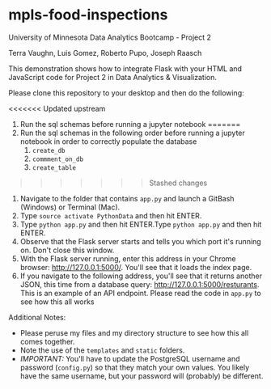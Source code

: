 # mpls-food-inspections
University of Minnesota Data Analytics Bootcamp - Project 2

Terra Vaughn, Luis Gomez, Roberto Pupo, Joseph Raasch

This demonstration shows how to integrate Flask with your HTML and JavaScript code for Project 2 in Data Analytics & Visualization.

Please clone this repository to your desktop and then do the following:

<<<<<<< Updated upstream
1. Run the sql schemas before running a jupyter notebook 
=======
1. Run the sql schemas in the following order before running a jupyter notebook in order to correctly populate the database
    1. ``create_db``
    1. ``commment_on_db``
    1. ``create_table``
>>>>>>> Stashed changes
1. Navigate to the folder that contains ``app.py`` and launch a GitBash (Windows) or Terminal (Mac).
1. Type ``source activate PythonData`` and then hit ENTER.
1. Type ``python app.py`` and then hit ENTER.Type ``python app.py`` and then hit ENTER.
1. Observe that the Flask server starts and tells you which port it's running on. Don't close this window.
1.  With the Flask server running, enter this address in your Chrome browser: http://127.0.0.1:5000/. You'll see that it loads the index page. 
1.  If you navigate to the following address, you'll see that it returns another JSON, this time from a database query: http://127.0.0.1:5000/resturants. This is an example of an API endpoint. Please read the code in ``app.py`` to see how this all works

Additional Notes:

* Please peruse my files and my directory structure to see how this all comes together.
* Note the use of the ``templates`` and ``static`` folders. 
* *IMPORTANT:* You'll have to update the PostgreSQL username and password (``config.py``) so that they match your own values. You likely have the same username, but your password will (probably) be different.